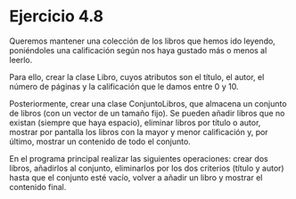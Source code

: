 # Ejercicio 4.8
Queremos mantener una colección de los libros que hemos ido leyendo, poniéndoles una calificación según nos haya gustado más o menos al leerlo.

Para ello, crear la clase Libro, cuyos atributos son el título, el autor, el número de páginas y la calificación que le damos entre 0 y 10.

Posteriormente, crear una clase ConjuntoLibros, que almacena un conjunto de libros (con un vector de un tamaño fijo). Se pueden añadir libros que no existan (siempre que haya espacio), eliminar libros por título o autor, mostrar por pantalla los libros con la mayor y menor calificación y, por último, mostrar un contenido de todo el conjunto.

En el programa principal realizar las siguientes operaciones: crear dos libros, añadirlos al conjunto, eliminarlos por los dos criterios (título y autor) hasta que el conjunto esté vacío, volver a añadir un libro y mostrar el contenido final.
